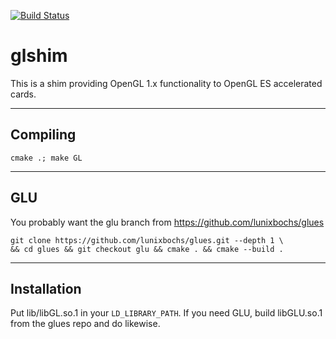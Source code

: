 [![Build Status](https://travis-ci.org/lunixbochs/glshim.svg?branch=master)](https://travis-ci.org/lunixbochs/glshim)

glshim
====

This is a shim providing OpenGL 1.x functionality to OpenGL ES accelerated cards.

----

Compiling
----

    cmake .; make GL

----

GLU
----

You probably want the glu branch from https://github.com/lunixbochs/glues

    git clone https://github.com/lunixbochs/glues.git --depth 1 \
    && cd glues && git checkout glu && cmake . && cmake --build .


----

Installation
----

Put lib/libGL.so.1 in your `LD_LIBRARY_PATH`. If you need GLU, build libGLU.so.1 from the glues repo and do likewise.
